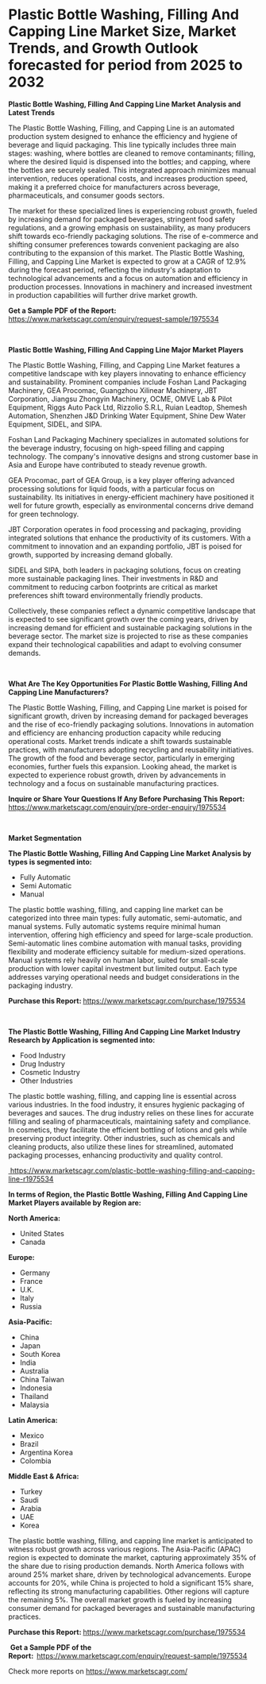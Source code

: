 <p><h1>Plastic Bottle Washing, Filling And Capping Line Market Size, Market Trends, and Growth Outlook forecasted for period from 2025 to 2032</h1></p><p><strong>Plastic Bottle Washing, Filling And Capping Line Market Analysis and Latest Trends</strong></p>
<p><p>The Plastic Bottle Washing, Filling, and Capping Line is an automated production system designed to enhance the efficiency and hygiene of beverage and liquid packaging. This line typically includes three main stages: washing, where bottles are cleaned to remove contaminants; filling, where the desired liquid is dispensed into the bottles; and capping, where the bottles are securely sealed. This integrated approach minimizes manual intervention, reduces operational costs, and increases production speed, making it a preferred choice for manufacturers across beverage, pharmaceuticals, and consumer goods sectors.</p><p>The market for these specialized lines is experiencing robust growth, fueled by increasing demand for packaged beverages, stringent food safety regulations, and a growing emphasis on sustainability, as many producers shift towards eco-friendly packaging solutions. The rise of e-commerce and shifting consumer preferences towards convenient packaging are also contributing to the expansion of this market. The Plastic Bottle Washing, Filling, and Capping Line Market is expected to grow at a CAGR of 12.9% during the forecast period, reflecting the industry's adaptation to technological advancements and a focus on automation and efficiency in production processes. Innovations in machinery and increased investment in production capabilities will further drive market growth.</p></p>
<p><strong>Get a Sample PDF of the Report:&nbsp;</strong> <a href="https://www.marketscagr.com/enquiry/request-sample/1975534?utm_campaign=2942&utm_medium=2&utm_source=Github&utm_content=ia&utm_term=03042025&utm_id=plastic-bottle-washing-filling-and-capping-line">https://www.marketscagr.com/enquiry/request-sample/1975534</a></p>
<p>&nbsp;</p>
<p><strong>Plastic Bottle Washing, Filling And Capping Line Major Market Players</strong></p>
<p><p>The Plastic Bottle Washing, Filling, and Capping Line Market features a competitive landscape with key players innovating to enhance efficiency and sustainability. Prominent companies include Foshan Land Packaging Machinery, GEA Procomac, Guangzhou Xilinear Machinery, JBT Corporation, Jiangsu Zhongyin Machinery, OCME, OMVE Lab & Pilot Equipment, Riggs Auto Pack Ltd, Rizzolio S.R.L, Ruian Leadtop, Shemesh Automation, Shenzhen J&D Drinking Water Equipment, Shine Dew Water Equipment, SIDEL, and SIPA.</p><p>Foshan Land Packaging Machinery specializes in automated solutions for the beverage industry, focusing on high-speed filling and capping technology. The company's innovative designs and strong customer base in Asia and Europe have contributed to steady revenue growth.</p><p>GEA Procomac, part of GEA Group, is a key player offering advanced processing solutions for liquid foods, with a particular focus on sustainability. Its initiatives in energy-efficient machinery have positioned it well for future growth, especially as environmental concerns drive demand for green technology.</p><p>JBT Corporation operates in food processing and packaging, providing integrated solutions that enhance the productivity of its customers. With a commitment to innovation and an expanding portfolio, JBT is poised for growth, supported by increasing demand globally.</p><p>SIDEL and SIPA, both leaders in packaging solutions, focus on creating more sustainable packaging lines. Their investments in R&D and commitment to reducing carbon footprints are critical as market preferences shift toward environmentally friendly products.</p><p>Collectively, these companies reflect a dynamic competitive landscape that is expected to see significant growth over the coming years, driven by increasing demand for efficient and sustainable packaging solutions in the beverage sector. The market size is projected to rise as these companies expand their technological capabilities and adapt to evolving consumer demands.</p></p>
<p>&nbsp;</p>
<p><strong>What Are The Key Opportunities For Plastic Bottle Washing, Filling And Capping Line Manufacturers?</strong></p>
<p><p>The Plastic Bottle Washing, Filling, and Capping Line market is poised for significant growth, driven by increasing demand for packaged beverages and the rise of eco-friendly packaging solutions. Innovations in automation and efficiency are enhancing production capacity while reducing operational costs. Market trends indicate a shift towards sustainable practices, with manufacturers adopting recycling and reusability initiatives. The growth of the food and beverage sector, particularly in emerging economies, further fuels this expansion. Looking ahead, the market is expected to experience robust growth, driven by advancements in technology and a focus on sustainable manufacturing practices.</p></p>
<p><strong>Inquire or Share Your Questions If Any Before Purchasing This Report:</strong> <a href="https://www.marketscagr.com/enquiry/pre-order-enquiry/1975534?utm_campaign=2942&utm_medium=2&utm_source=Github&utm_content=ia&utm_term=03042025&utm_id=plastic-bottle-washing-filling-and-capping-line">https://www.marketscagr.com/enquiry/pre-order-enquiry/1975534</a></p>
<p>&nbsp;</p>
<p><strong>Market Segmentation</strong></p>
<p><strong>The Plastic Bottle Washing, Filling And Capping Line Market Analysis by types is segmented into:</strong></p>
<p><ul><li>Fully Automatic</li><li>Semi Automatic</li><li>Manual</li></ul></p>
<p><p>The plastic bottle washing, filling, and capping line market can be categorized into three main types: fully automatic, semi-automatic, and manual systems. Fully automatic systems require minimal human intervention, offering high efficiency and speed for large-scale production. Semi-automatic lines combine automation with manual tasks, providing flexibility and moderate efficiency suitable for medium-sized operations. Manual systems rely heavily on human labor, suited for small-scale production with lower capital investment but limited output. Each type addresses varying operational needs and budget considerations in the packaging industry.</p></p>
<p><strong>Purchase this Report:&nbsp;</strong><a href="https://www.marketscagr.com/purchase/1975534?utm_campaign=2942&utm_medium=2&utm_source=Github&utm_content=ia&utm_term=03042025&utm_id=plastic-bottle-washing-filling-and-capping-line">https://www.marketscagr.com/purchase/1975534</a></p>
<p>&nbsp;</p>
<p><strong>The Plastic Bottle Washing, Filling And Capping Line Market Industry Research by Application is segmented into:</strong></p>
<p><ul><li>Food Industry</li><li>Drug Industry</li><li>Cosmetic Industry</li><li>Other Industries</li></ul></p>
<p><p>The plastic bottle washing, filling, and capping line is essential across various industries. In the food industry, it ensures hygienic packaging of beverages and sauces. The drug industry relies on these lines for accurate filling and sealing of pharmaceuticals, maintaining safety and compliance. In cosmetics, they facilitate the efficient bottling of lotions and gels while preserving product integrity. Other industries, such as chemicals and cleaning products, also utilize these lines for streamlined, automated packaging processes, enhancing productivity and quality control.</p></p>
<p><a href="https://www.marketscagr.com/plastic-bottle-washing-filling-and-capping-line-r1975534?utm_campaign=2942&utm_medium=2&utm_source=Github&utm_content=ia&utm_term=03042025&utm_id=plastic-bottle-washing-filling-and-capping-line">&nbsp;https://www.marketscagr.com/plastic-bottle-washing-filling-and-capping-line-r1975534</a></p>
<p><strong>In terms of Region, the Plastic Bottle Washing, Filling And Capping Line Market Players available by Region are:</strong></p>
<p>
    <p> <strong> North America: </strong>
        <ul>
            <li>United States</li>
            <li>Canada</li>
        </ul>
        </p> 
    <p> <strong> Europe: </strong>
        <ul>
            <li>Germany</li>
            <li>France</li>
            <li>U.K.</li>
            <li>Italy</li>
            <li>Russia</li>
        </ul>
        </p> 
    <p> <strong> Asia-Pacific: </strong>
        <ul>
            <li>China</li>
            <li>Japan</li>
            <li>South Korea</li>
            <li>India</li>
            <li>Australia</li>
            <li>China Taiwan</li>
            <li>Indonesia</li>
            <li>Thailand</li>
            <li>Malaysia</li>
        </ul>
        </p> 
    <p> <strong> Latin America: </strong>
        <ul>
            <li>Mexico</li>
            <li>Brazil</li>
            <li>Argentina Korea</li>
            <li>Colombia</li>
        </ul>
        </p> 
    <p> <strong> Middle East & Africa: </strong>
        <ul>
            <li>Turkey</li>
            <li>Saudi</li>
            <li>Arabia</li>
            <li>UAE</li>
            <li>Korea</li>
        </ul>
    </p>
    </p>
<p><p>The plastic bottle washing, filling, and capping line market is anticipated to witness robust growth across various regions. The Asia-Pacific (APAC) region is expected to dominate the market, capturing approximately 35% of the share due to rising production demands. North America follows with around 25% market share, driven by technological advancements. Europe accounts for 20%, while China is projected to hold a significant 15% share, reflecting its strong manufacturing capabilities. Other regions will capture the remaining 5%. The overall market growth is fueled by increasing consumer demand for packaged beverages and sustainable manufacturing practices.</p></p>
<p><strong>Purchase this Report: </strong><a href="https://www.marketscagr.com/purchase/1975534?utm_campaign=2942&utm_medium=2&utm_source=Github&utm_content=ia&utm_term=03042025&utm_id=plastic-bottle-washing-filling-and-capping-line">https://www.marketscagr.com/purchase/1975534</a></p>
<p>&nbsp;<strong>Get a Sample PDF of the Report:&nbsp;&nbsp;</strong><a href="https://www.marketscagr.com/enquiry/request-sample/1975534?utm_campaign=2942&utm_medium=2&utm_source=Github&utm_content=ia&utm_term=03042025&utm_id=plastic-bottle-washing-filling-and-capping-line">https://www.marketscagr.com/enquiry/request-sample/1975534</a></p>
<p><strong></strong></p>
<p>Check more reports on <a href="https://www.marketscagr.com/?utm_campaign=2942&utm_medium=2&utm_source=Github&utm_content=ia&utm_term=03042025&utm_id=plastic-bottle-washing-filling-and-capping-line">https://www.marketscagr.com/</a></p>